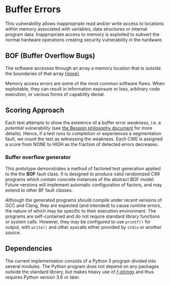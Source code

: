 # Buffer Errors #

This vulnerability allows inappropriate read and/or write access to locations within memory associated with variables, data structures or internal program data.
Inappropriate access to memory is exploited to subvert the normal hardware operations creating security vulnerability in the hardware.

## BOF (Buffer Overflow Bugs) ##
The software accesses through an array a memory location that is outside the boundaries of that array \[[more](https://samate.nist.gov/BF/Classes/BOF.html)\].

Memory access errors are some of the most common software flaws.
When exploitable, they can result in information exposure or loss,
arbitrary code execution, or various forms of capability denial.

## Scoring Approach ##

Each test attempts to show the existence of a buffer error *weakness*, i.e. a _potential_ vulnerability (see [the Besspin philosophy document](../../../docs/cwesEvaluation/besspinPhilosophy.md) for more details). 
Hence, if a test runs to completion or experiences a segmentation fault, we count the test as witnessing the weakness.
Each CWE is assigned a score from NONE to HIGH as the fraction of detected errors decreases.

### Buffer overflow generator

This prototype demonstrates a method of factored test generation
applied to the the **BOF** fault class.
It is designed to produce valid randomized C99 programs which contain
concrete instances of the abstract BOF model.
Future versions will implement automatic configuration of factors,
and may extend to other BF fault classes.

Although the generated programs should compile under recent versions
of GCC and Clang, they are expected (and intended) to cause runtime errors,
the nature of which may be specific to their execution environment.
The programs are self-contained and do not require standard library functions
or system calls. However, they may be configured to use `printf()`
for output, with `write()` and other syscalls either provided by `stdio`
or another source.


## Dependencies

The current implementation consists of a Python 3 program divided into
several modules. The Python program does not depend on any
packages outside the standard library,
but makes heavy use of [*f-strings*](https://docs.python.org/3/whatsnew/3.6.html#whatsnew36-pep498)
and thus requires Python version 3.6 or later.
